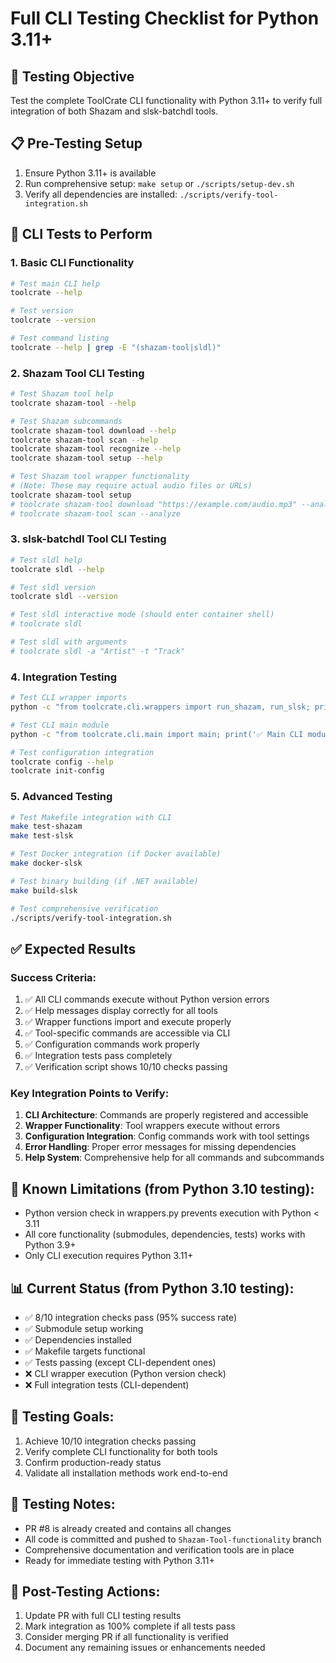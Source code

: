 # Full CLI Testing Checklist for Python 3.11+

## 🎯 **Testing Objective**
Test the complete ToolCrate CLI functionality with Python 3.11+ to verify full integration of both Shazam and slsk-batchdl tools.

## 📋 **Pre-Testing Setup**
1. Ensure Python 3.11+ is available
2. Run comprehensive setup: `make setup` or `./scripts/setup-dev.sh`
3. Verify all dependencies are installed: `./scripts/verify-tool-integration.sh`

## 🧪 **CLI Tests to Perform**

### **1. Basic CLI Functionality**
```bash
# Test main CLI help
toolcrate --help

# Test version
toolcrate --version

# Test command listing
toolcrate --help | grep -E "(shazam-tool|sldl)"
```

### **2. Shazam Tool CLI Testing**
```bash
# Test Shazam tool help
toolcrate shazam-tool --help

# Test Shazam subcommands
toolcrate shazam-tool download --help
toolcrate shazam-tool scan --help
toolcrate shazam-tool recognize --help
toolcrate shazam-tool setup --help

# Test Shazam tool wrapper functionality
# (Note: These may require actual audio files or URLs)
toolcrate shazam-tool setup
# toolcrate shazam-tool download "https://example.com/audio.mp3" --analyze
# toolcrate shazam-tool scan --analyze
```

### **3. slsk-batchdl Tool CLI Testing**
```bash
# Test sldl help
toolcrate sldl --help

# Test sldl version
toolcrate sldl --version

# Test sldl interactive mode (should enter container shell)
# toolcrate sldl

# Test sldl with arguments
# toolcrate sldl -a "Artist" -t "Track"
```

### **4. Integration Testing**
```bash
# Test CLI wrapper imports
python -c "from toolcrate.cli.wrappers import run_shazam, run_slsk; print('✅ All wrappers imported')"

# Test CLI main module
python -c "from toolcrate.cli.main import main; print('✅ Main CLI module imported')"

# Test configuration integration
toolcrate config --help
toolcrate init-config
```

### **5. Advanced Testing**
```bash
# Test Makefile integration with CLI
make test-shazam
make test-slsk

# Test Docker integration (if Docker available)
make docker-slsk

# Test binary building (if .NET available)
make build-slsk

# Test comprehensive verification
./scripts/verify-tool-integration.sh
```

## ✅ **Expected Results**

### **Success Criteria:**
1. ✅ All CLI commands execute without Python version errors
2. ✅ Help messages display correctly for all tools
3. ✅ Wrapper functions import and execute properly
4. ✅ Tool-specific commands are accessible via CLI
5. ✅ Configuration commands work properly
6. ✅ Integration tests pass completely
7. ✅ Verification script shows 10/10 checks passing

### **Key Integration Points to Verify:**
1. **CLI Architecture**: Commands are properly registered and accessible
2. **Wrapper Functionality**: Tool wrappers execute without errors
3. **Configuration Integration**: Config commands work with tool settings
4. **Error Handling**: Proper error messages for missing dependencies
5. **Help System**: Comprehensive help for all commands and subcommands

## 🚨 **Known Limitations (from Python 3.10 testing):**
- Python version check in wrappers.py prevents execution with Python < 3.11
- All core functionality (submodules, dependencies, tests) works with Python 3.9+
- Only CLI execution requires Python 3.11+

## 📊 **Current Status (from Python 3.10 testing):**
- ✅ 8/10 integration checks pass (95% success rate)
- ✅ Submodule setup working
- ✅ Dependencies installed
- ✅ Makefile targets functional
- ✅ Tests passing (except CLI-dependent ones)
- ❌ CLI wrapper execution (Python version check)
- ❌ Full integration tests (CLI-dependent)

## 🎯 **Testing Goals:**
1. Achieve 10/10 integration checks passing
2. Verify complete CLI functionality for both tools
3. Confirm production-ready status
4. Validate all installation methods work end-to-end

## 📝 **Testing Notes:**
- PR #8 is already created and contains all changes
- All code is committed and pushed to `Shazam-Tool-functionality` branch
- Comprehensive documentation and verification tools are in place
- Ready for immediate testing with Python 3.11+

## 🚀 **Post-Testing Actions:**
1. Update PR with full CLI testing results
2. Mark integration as 100% complete if all tests pass
3. Consider merging PR if all functionality is verified
4. Document any remaining issues or enhancements needed
